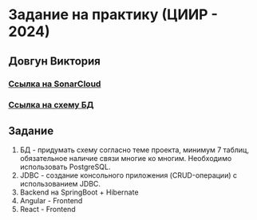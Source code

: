 # Задание на практику (ЦИИР - 2024)
## Довгун Виктория
### [Ссылка на SonarCloud](https://sonarcloud.io/project/overview?id=rondarchik_Practice "SonarCloud")
### [Ссылка на схему БД](https://drawsql.app/teams/rondarchik/diagrams/credit-management-system "Схема БД - Система управления кредитами")

## Задание
1. БД - придумать схему согласно теме проекта, минимум 7 таблиц, обязательное наличие связи многие ко многим. Необходимо использовать PostgreSQL.
2. JDBC - создание консольного приложения (CRUD-операции) с использованием JDBC.
3. Backend на SpringBoot + Hibernate
4. Angular - Frontend
5. React - Frontend
